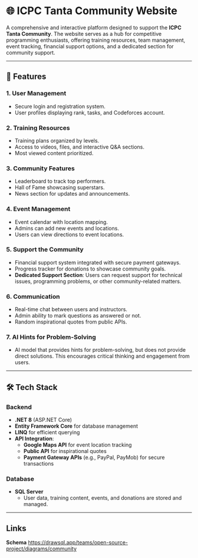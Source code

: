 # 🌐 ICPC Tanta Community Website

A comprehensive and interactive platform designed to support the **ICPC Tanta Community**. The website serves as a hub for competitive programming enthusiasts, offering training resources, team management, event tracking, financial support options, and a dedicated section for community support.

---

## 🚀 Features

### 1. User Management
- Secure login and registration system.
- User profiles displaying rank, tasks, and Codeforces account.

### 2. Training Resources
- Training plans organized by levels.
- Access to videos, files, and interactive Q&A sections.
- Most viewed content prioritized.

### 3. Community Features
- Leaderboard to track top performers.
- Hall of Fame showcasing superstars.
- News section for updates and announcements.

### 4. Event Management
- Event calendar with location mapping.
- Admins can add new events and locations.
- Users can view directions to event locations.

### 5. Support the Community
- Financial support system integrated with secure payment gateways.
- Progress tracker for donations to showcase community goals.
- **Dedicated Support Section**: Users can request support for technical issues, programming problems, or other community-related matters.

### 6. Communication
- Real-time chat between users and instructors.
- Admin ability to mark questions as answered or not.
- Random inspirational quotes from public APIs.

### 7. AI Hints for Problem-Solving
- AI model that provides hints for problem-solving, but does not provide direct solutions. This encourages critical thinking and engagement from users.

---

## 🛠️ Tech Stack

### Backend
- **.NET 8** (ASP.NET Core)
- **Entity Framework Core** for database management
- **LINQ** for efficient querying
- **API Integration**:
  - **Google Maps API** for event location tracking
  - **Public API** for inspirational quotes
  - **Payment Gateway APIs** (e.g., PayPal, PayMob) for secure transactions

### Database
- **SQL Server**
  - User data, training content, events, and donations are stored and managed.

---
## Links
**Schema**
   https://drawsql.app/teams/open-source-project/diagrams/community
